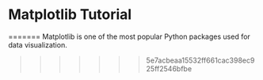 # Matplotlib Tutorial

=======
Matplotlib is one of the most popular Python packages used for data visualization.
>>>>>>> 5e7acbeaa15532ff661cac398ec925ff2546bfbe

